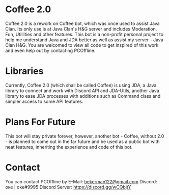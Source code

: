 # Coffee 2.0
Coffee 2.0 is a rework on Coffee bot, which was once used to assist Java Clan. Its only use is at Java Clan's H&G server and includes Moderation, Fun, Utillities and other features.
This bot is a non-profit personal project to help me understand Java and JDA better as well as assist my server - Java Clan H&G.
You are welcomed to view all code to get inspired of this work and even help out by contacting PCOffline.

# Libraries
Currently, Coffee 2.0 (which shall be called Coffee) is using JDA, a Java library to connect and work with Discord API and JDA-Utils, another Java library to ease JDA processes with additions such as Command class and simpler access to some API features.

# Plans For Future
This bot will stay private forever, however, another bot - Coffee, without 2.0 - is planned to come out in the far future and be used as a public bot with neat features, inheriting the experience and code of this bot.

# Contact
You can contact PCOffline by 
E-Mail: bekerman122@gmail.com
Discord: оке | oke#9995
Discord Server: https://discord.gg/wCQbjtY
